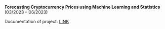 **Forecasting Cryptocurrency Prices using Machine Learning and Statistics**  (03/2023 – 06/2023)

Documentation of project: [LINK](https://drive.google.com/drive/u/5/folders/10BzAsOIdU6g8cGjt_BbNXxG2W5E1k_EW)
